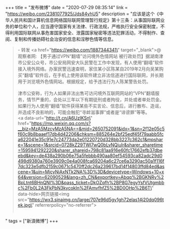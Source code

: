 +++
title = "发布微博"
date = "2020-07-29 08:35:14"
link = "https://weibo.com/2381077925/Jds84yhU5"
description = "应该是这个《中华人民共和国计算机信息网络国际联网管理暂行规定》第十三条：从事国际联网业务的单位和个人，应当遵守国家有关法律、行政法规，严格执行安全保密制度，不得利用国际联网从事危害国家安全、泄露国家秘密等违法犯罪活动，不得制作、查阅、复制和传播妨碍社会治安的信息和淫秽色情等信息。<br><blockquote> - 转发 <a href=\"https://weibo.com/1887344341\" target=\"_blank\">@观察者网</a>: 【男子通过VPN“翻墙”访问境外色情网站 被行政处罚】据湖南津市公安公众号，市公安局网安大队民警在工作中发现，有人使用“翻墙”软件接入境外网络。办案民警迅速查明，家住某小区陈某自2019年2月向吴某购买“翻墙”软件后，在手机上使用该软件建立非法信道进行国际联网，并长期用于浏览境外色情网站。根据规定，给予违法行为人陈某警告处罚。<br><br>津市公安称，行为人如果非法出售可访问境外互联网网站的“VPN”翻墙服务，情节严重的，会处以三年以下有期徒刑或者拘役，并处或者单处罚金。如果行为人使用“翻墙”软件获得某些不实言论、信息后，进行散布、造谣，并造成不良影响的，可能会触犯“寻衅滋事罪”或者是“诽谤罪”等等。<br><a data-url=\"http://t.cn/A6UzIKSn\" href=\"https://mp.weixin.qq.com/s?__biz=MzA5MzcyMzA5NA==&mid=2650752091&idx=1&sn=2f12e05c5f60c9b8baaef17db4d42206&chksm=885264e2bf25edf45f79aabb5fca622041e35c91e7c24773da2e01220720d328bb3227c362c1&mpshare=1&scene=1&srcid=0728kZ29TWl7wQ0bLvNQiuIr&sharer_sharetime=1595941292220&sharer_shareid=798c81aa916e60fc17662efb37dbeebd&key=de438a290b06e75a5febbb490aa80ef54593ca82adc29d0498d9380a760e3909c0e4a008fca69204a6c27ce6a3290ac50a1f116f7dc323e5dfb2159c0671c5470ff2dc26a239617bd14f14803ffd84ed&ascene=1&uin=MjcyNjAxNTk2NA%3D%3D&devicetype=Windows+10+x64&version=62090529&lang=zh_CN&exportkey=Abqq%2BGKNRy%2BpLtnt6BHnQNI%3D&pass_ticket=DkOZqfh%2BP8G7egyYsfVUtgmbbc%2Fb0L2A3FkPbN3kycokIn%2FAmvfhfZ5%2BD0OHp%2B6T\" data-hide>网页链接</a><img src=\"https://wx3.sinaimg.cn/large/707e96d5gy1gh72elas14j20dq096tek.jpg\" referrerpolicy=\"no-referrer\"><br><br></blockquote>"
tags = ["新浪微博"]
+++
